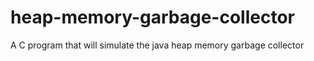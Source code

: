 # heap-memory-garbage-collector
A C program that will simulate the java heap memory garbage collector

